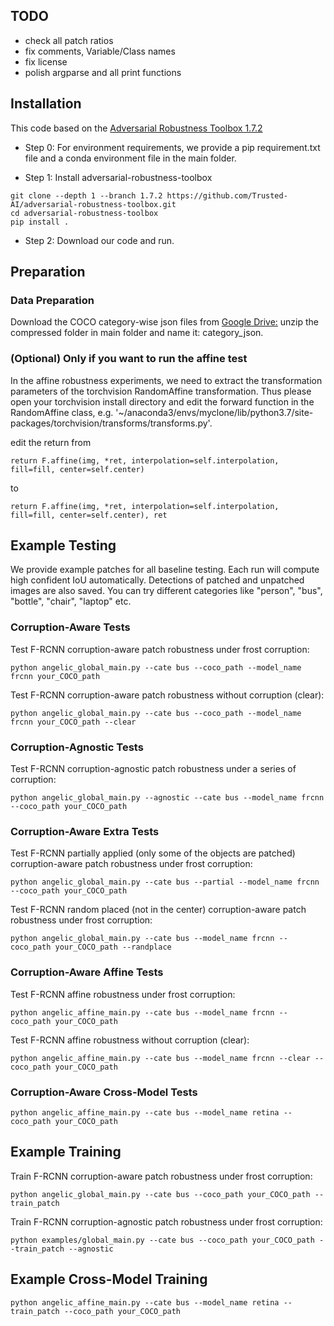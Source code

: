 ## TODO
- check all patch ratios
- fix comments, Variable/Class names
- fix license
- polish argparse and all print functions

## Installation
This code based on the [Adversarial Robustness Toolbox 1.7.2](https://github.com/Trusted-AI/adversarial-robustness-toolbox/tree/1.7.2) 

- Step 0: For environment requirements, we provide a pip requirement.txt file and a conda environment file in the main folder.

- Step 1: Install adversarial-robustness-toolbox
```
git clone --depth 1 --branch 1.7.2 https://github.com/Trusted-AI/adversarial-robustness-toolbox.git
cd adversarial-robustness-toolbox
pip install .
```
- Step 2: Download our code and run.

## Preparation
### Data Preparation
Download the COCO category-wise json files from [Google Drive:](https://drive.google.com/file/d/1rJLqXY4tUAGGjG82stwHoCapfSTf3p_y/view?usp=share_link)
unzip the compressed folder in main folder and name it: category_json.

### (Optional) Only if you want to run the affine test
In the affine robustness experiments, we need to extract the transformation parameters of the torchvision RandomAffine transformation. Thus please open your torchvision install directory and edit the forward function in the RandomAffine class, e.g. '~/anaconda3/envs/myclone/lib/python3.7/site-packages/torchvision/transforms/transforms.py'. 

edit the return from 

```
return F.affine(img, *ret, interpolation=self.interpolation, fill=fill, center=self.center)
```

to 

```
return F.affine(img, *ret, interpolation=self.interpolation, fill=fill, center=self.center), ret
```

## Example Testing
We provide example patches for all baseline testing. Each run will compute high confident IoU automatically. Detections of patched and unpatched images are also saved. You can try different categories like "person", "bus", "bottle", "chair", "laptop" etc.

### Corruption-Aware Tests
Test F-RCNN corruption-aware patch robustness under frost corruption:
```
python angelic_global_main.py --cate bus --coco_path --model_name frcnn your_COCO_path
```

Test F-RCNN corruption-aware patch robustness without corruption (clear):
```
python angelic_global_main.py --cate bus --coco_path --model_name frcnn your_COCO_path --clear
```
### Corruption-Agnostic Tests
Test F-RCNN corruption-agnostic patch robustness under a series of corruption:
```
python angelic_global_main.py --agnostic --cate bus --model_name frcnn --coco_path your_COCO_path 
```
### Corruption-Aware Extra Tests

Test F-RCNN partially applied (only some of the objects are patched) corruption-aware patch robustness under frost corruption:
```
python angelic_global_main.py --cate bus --partial --model_name frcnn --coco_path your_COCO_path 
```

Test F-RCNN random placed (not in the center) corruption-aware patch robustness under frost corruption:
```
python angelic_global_main.py --cate bus --model_name frcnn --coco_path your_COCO_path --randplace 
```

### Corruption-Aware Affine Tests
Test F-RCNN affine robustness under frost corruption:
```
python angelic_affine_main.py --cate bus --model_name frcnn --coco_path your_COCO_path
```

Test F-RCNN affine robustness without corruption (clear):
```
python angelic_affine_main.py --cate bus --model_name frcnn --clear --coco_path your_COCO_path
```

### Corruption-Aware Cross-Model Tests
```
python angelic_affine_main.py --cate bus --model_name retina --coco_path your_COCO_path
```

## Example Training
Train F-RCNN corruption-aware patch robustness under frost corruption:
```
python angelic_global_main.py --cate bus --coco_path your_COCO_path --train_patch 
```

Train F-RCNN corruption-agnostic patch robustness under frost corruption:
```
python examples/global_main.py --cate bus --coco_path your_COCO_path --train_patch --agnostic
```

## Example Cross-Model Training

```
python angelic_affine_main.py --cate bus --model_name retina --train_patch --coco_path your_COCO_path
```